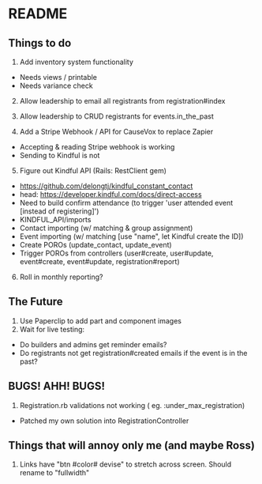 # README

## Things to do
1. Add inventory system functionality
  * Needs views / printable
  * Needs variance check

2. Allow leadership to email all registrants from registration#index
3. Allow leadership to CRUD registrants for events.in_the_past

4. Add a Stripe Webhook / API for CauseVox to replace Zapier
  * Accepting & reading Stripe webhook is working
  * Sending to Kindful is not
5. Figure out Kindful API (Rails: RestClient gem)
  * https://github.com/delongtj/kindful_constant_contact
  * head: https://developer.kindful.com/docs/direct-access
  * Need to build confirm attendance (to trigger 'user attended event [instead of registering]')
  * KINDFUL_API/imports
  * Contact importing (w/ matching & group assignment)
  * Event importing (w/ matching [use "name", let Kindful create the ID])
  * Create POROs (update_contact, update_event)
  * Trigger POROs from controllers (user#create, user#update, event#create, event#update, registration#report)
6. Roll in monthly reporting?

## The Future
1. Use Paperclip to add part and component images
1. Wait for live testing:
  * Do builders and admins get reminder emails?
  * Do registrants not get registration#created emails if the event is in the past?

## BUGS! AHH! BUGS!
1. Registration.rb validations not working  ( eg. :under_max_registration)
  * Patched my own solution into RegistrationController

## Things that will annoy only me (and maybe Ross)
1. Links have "btn #color# devise" to stretch across screen. Should rename to "fullwidth"


